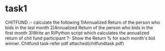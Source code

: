 # task1


CHITFUND :-
calculate the following
1)Annualized  Return of the person who bids in the last month 
2)Annualized Return of the person who bids in the first month 
3)Write an R/Python script which calculates the annualized return of chit fund participant ?- Show the Return % for each month's bid winner.
Chitfund task-refer pdf attached(chitfundtask.pdf)
